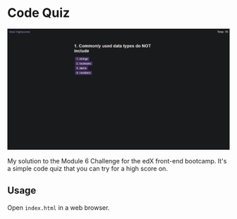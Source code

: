 # Code Quiz

![Quiz in action](./assets/images/screenshot.png)

My solution to the Module 6 Challenge for the edX front-end bootcamp. It's a simple code quiz that you can try for a high score on.

## Usage
Open `index.html` in a web browser.